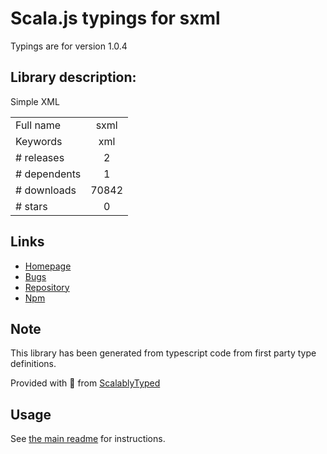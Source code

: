 
# Scala.js typings for sxml

Typings are for version 1.0.4

## Library description:
Simple XML

|                    |                 |
| ------------------ | :-------------: |
| Full name          | sxml |
| Keywords           | xml |
| # releases         | 2 |
| # dependents       | 1 |
| # downloads        | 70842 |
| # stars            | 0 |

## Links
- [Homepage](https://github.com/samchon/sxml)
- [Bugs](https://github.com/samchon/sxml/issues)
- [Repository](https://github.com/samchon/sxml)
- [Npm](https://www.npmjs.com/package/sxml)
    


## Note
This library has been generated from typescript code from first party type definitions.

Provided with :purple_heart: from [ScalablyTyped](https://github.com/oyvindberg/ScalablyTyped)

## Usage
See [the main readme](../../readme.md) for instructions.


